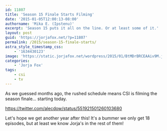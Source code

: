 ```yaml
---
id: 11807
title: 'Season 15 Finale Starts Filming'
date: '2015-01-05T12:00:13-08:00'
authorname: 'Mika E. (Ipstenu)'
excerpt: 'Season 15 puts it all on the line. Or at least some of it.'
layout: post
guid: 'https://jorjafox.net/?p=11807'
permalink: /2015/season-15-finale-starts/
astra_style_timestamp_css:
    - '1634430123'
image: 'https://static.jorjafox.net/wordpress/2015/01/BtMDrBRCEAAiv9M.jpg'
categories:
    - 'Jorja Fox'
tags:
    - csi
    - tv
---
```


As we guessed months ago, the rushed schedule means CSI is filming the season finale... starting today.

https://twitter.com/alecdow/status/551921501260103680

Let's hope we get another year after this! It's a bummer we only get 18 episodes, but at least we know Jorja's in the rest of them!
